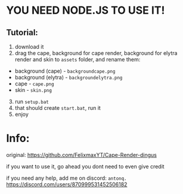 # YOU NEED NODE.JS TO USE IT!
## Tutorial:
1. download it
2. drag the cape, background for cape render, background for elytra render and skin to `assets` folder, and rename them:
- background (cape) - `backgroundcape.png`
- background (elytra) - `backgroundelytra.png`
- cape - `cape.png`
- skin - `skin.png`
3. run `setup.bat`
4. that should create `start.bat`, run it
5. enjoy

# Info:
original: https://github.com/FelixmaxYT/Cape-Render-dingus

if you want to use it, go ahead you dont need to even give credit

if you need any help, add me on discord: `antonq.`
https://discord.com/users/870999531452506182